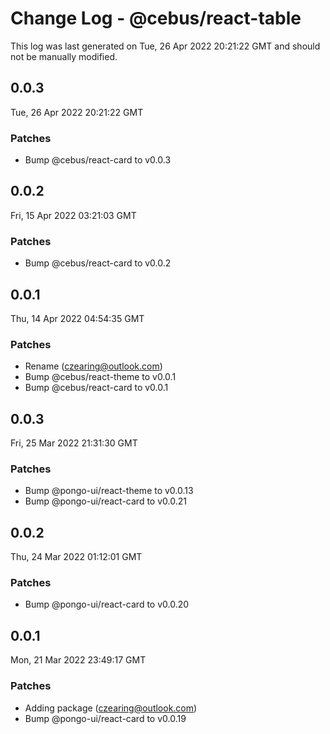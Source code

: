 # Change Log - @cebus/react-table

This log was last generated on Tue, 26 Apr 2022 20:21:22 GMT and should not be manually modified.

<!-- Start content -->

## 0.0.3

Tue, 26 Apr 2022 20:21:22 GMT

### Patches

- Bump @cebus/react-card to v0.0.3

## 0.0.2

Fri, 15 Apr 2022 03:21:03 GMT

### Patches

- Bump @cebus/react-card to v0.0.2

## 0.0.1

Thu, 14 Apr 2022 04:54:35 GMT

### Patches

- Rename (czearing@outlook.com)
- Bump @cebus/react-theme to v0.0.1
- Bump @cebus/react-card to v0.0.1

## 0.0.3

Fri, 25 Mar 2022 21:31:30 GMT

### Patches

- Bump @pongo-ui/react-theme to v0.0.13
- Bump @pongo-ui/react-card to v0.0.21

## 0.0.2

Thu, 24 Mar 2022 01:12:01 GMT

### Patches

- Bump @pongo-ui/react-card to v0.0.20

## 0.0.1

Mon, 21 Mar 2022 23:49:17 GMT

### Patches

- Adding package (czearing@outlook.com)
- Bump @pongo-ui/react-card to v0.0.19
